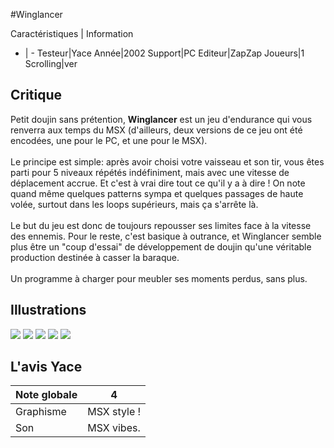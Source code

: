 #Winglancer

Caractéristiques | Information
- | -
Testeur|Yace
Année|2002
Support|PC
Editeur|ZapZap
Joueurs|1
Scrolling|ver

## Critique
Petit doujin sans prétention, <b>Winglancer</b> est un jeu d'endurance qui vous renverra aux temps du MSX (d'ailleurs, deux versions de ce jeu ont été encodées, une pour le PC, et une pour le MSX).<br/><br/>Le principe est simple: après avoir choisi votre vaisseau et son tir, vous êtes parti pour 5 niveaux répétés indéfiniment, mais avec une vitesse de déplacement accrue. Et c'est à vrai dire tout ce qu'il y a à dire ! On note quand même quelques patterns sympa et quelques passages de haute volée, surtout dans les loops supérieurs, mais ça s'arrête là.<br/><br/>Le but du jeu est donc de toujours repousser ses limites face à la vitesse des ennemis. Pour le reste, c'est basique à outrance, et Winglancer semble plus être un "coup d'essai" de développement de doujin qu'une véritable production destinée à casser la baraque.<br/><br/>Un programme à charger pour meubler ses moments perdus, sans plus.<br/>

## Illustrations
![](http://www.shmup.com/images/thumbs/img_fiche_1_1208.png)
![](http://www.shmup.com/images/thumbs/img_fiche_2_1208.png)
![](http://www.shmup.com/images/thumbs/img_fiche_3_1208.png)
![](http://www.shmup.com/images/thumbs/img_fiche_4_1208.png)
![](http://www.shmup.com/images/thumbs/img_fiche_5_1208.png)

## L'avis Yace
Note globale|4
-|-
Graphisme|MSX style !
Son| MSX vibes.
